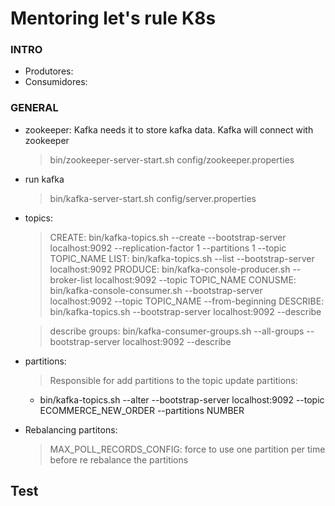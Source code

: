 # Mentoring let's rule K8s

### INTRO

- Produtores:
- Consumidores:

### GENERAL

- zookeeper: Kafka needs it to store kafka data. Kafka will connect with zookeeper
  > bin/zookeeper-server-start.sh config/zookeeper.properties
- run kafka

  > bin/kafka-server-start.sh config/server.properties

- topics:

  > CREATE: bin/kafka-topics.sh --create --bootstrap-server localhost:9092 --replication-factor 1 --partitions 1 --topic TOPIC_NAME
  > LIST: bin/kafka-topics.sh --list --bootstrap-server localhost:9092
  > PRODUCE: bin/kafka-console-producer.sh --broker-list localhost:9092 --topic TOPIC_NAME
  > CONUSME: bin/kafka-console-consumer.sh --bootstrap-server localhost:9092 --topic TOPIC_NAME --from-beginning
  > DESCRIBE: bin/kafka-topics.sh --bootstrap-server localhost:9092 --describe

  > describe groups: bin/kafka-consumer-groups.sh --all-groups --bootstrap-server localhost:9092 --describe

- partitions:
  > Responsible for add partitions to the topic
  > update partitions:
  - bin/kafka-topics.sh --alter --bootstrap-server localhost:9092 --topic ECOMMERCE_NEW_ORDER --partitions NUMBER
- Rebalancing partitons:
  > MAX_POLL_RECORDS_CONFIG: force to use one partition per time before re rebalance the partitions

## Test
